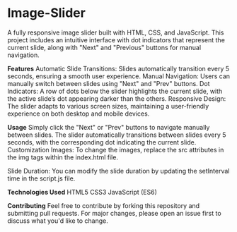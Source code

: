 # Image-Slider
A fully responsive image slider built with HTML, CSS, and JavaScript. This project includes an intuitive interface with dot indicators that represent the current slide, along with "Next" and "Previous" buttons for manual navigation.

**Features**
Automatic Slide Transitions: Slides automatically transition every 5 seconds, ensuring a smooth user experience.
Manual Navigation: Users can manually switch between slides using "Next" and "Prev" buttons.
Dot Indicators: A row of dots below the slider highlights the current slide, with the active slide’s dot appearing darker than the others.
Responsive Design: The slider adapts to various screen sizes, maintaining a user-friendly experience on both desktop and mobile devices.

**Usage**
Simply click the "Next" or "Prev" buttons to navigate manually between slides.
The slider automatically transitions between slides every 5 seconds, with the corresponding dot indicating the current slide.
Customization
Images: To change the images, replace the src attributes in the img tags within the index.html file.

Slide Duration: You can modify the slide duration by updating the setInterval time in the script.js file.


**Technologies Used**
HTML5
CSS3
JavaScript (ES6)


**Contributing**
Feel free to contribute by forking this repository and submitting pull requests. For major changes, please open an issue first to discuss what you'd like to change.
